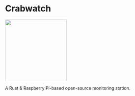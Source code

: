 # Crabwatch

<img src="https://github.com/user-attachments/assets/294ad962-7ff5-45eb-930e-eab71996558a" width="200" />

A Rust &amp; Raspberry Pi-based open-source monitoring station.
